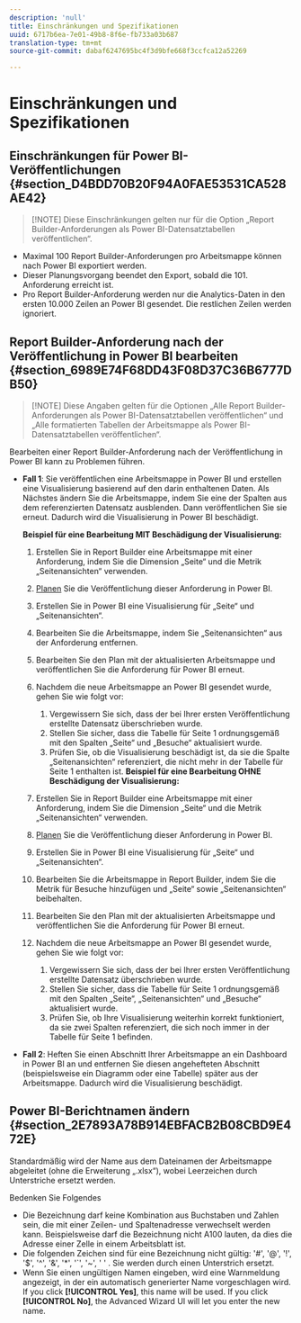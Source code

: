 ```yaml
---
description: 'null'
title: Einschränkungen und Spezifikationen
uuid: 6717b6ea-7e01-49b8-8f6e-fb733a03b687
translation-type: tm+mt
source-git-commit: dabaf6247695bc4f3d9bfe668f3ccfca12a52269

---
```



# Einschränkungen und Spezifikationen

## Einschränkungen für Power BI-Veröffentlichungen {#section_D4BDD70B20F94A0FAE53531CA528AE42}

>[!NOTE] Diese Einschränkungen gelten nur für die Option „Report Builder-Anforderungen als Power BI-Datensatztabellen veröffentlichen“.

* Maximal 100 Report Builder-Anforderungen pro Arbeitsmappe können nach Power BI exportiert werden.
* Dieser Planungsvorgang beendet den Export, sobald die 101. Anforderung erreicht ist.
* Pro Report Builder-Anforderung werden nur die Analytics-Daten in den ersten 10.000 Zeilen an Power BI gesendet. Die restlichen Zeilen werden ignoriert.

## Report Builder-Anforderung nach der Veröffentlichung in Power BI bearbeiten {#section_6989E74F68DD43F08D37C36B6777DB50}

>[!NOTE] Diese Angaben gelten für die Optionen „Alle Report Builder-Anforderungen als Power BI-Datensatztabellen veröffentlichen“ und „Alle formatierten Tabellen der Arbeitsmappe als Power BI-Datensatztabellen veröffentlichen“.

Bearbeiten einer Report Builder-Anforderung nach der Veröffentlichung in Power BI kann zu Problemen führen.

* **Fall 1**: Sie veröffentlichen eine Arbeitsmappe in Power BI und erstellen eine Visualisierung basierend auf den darin enthaltenen Daten. Als Nächstes ändern Sie die Arbeitsmappe, indem Sie eine der Spalten aus dem referenzierten Datensatz ausblenden. Dann veröffentlichen Sie sie erneut. Dadurch wird die Visualisierung in Power BI beschädigt.

   **Beispiel für eine Bearbeitung MIT Beschädigung der Visualisierung:**

   1. Erstellen Sie in Report Builder eine Arbeitsmappe mit einer Anforderung, indem Sie die Dimension „Seite“ und die Metrik „Seitenansichten“ verwenden.
   1. [Planen](/help/analyze/report-builder/whats-new-arb.md#rb-5-5-section) Sie die Veröffentlichung dieser Anforderung in Power BI.
   1. Erstellen Sie in Power BI eine Visualisierung für „Seite“ und „Seitenansichten“.
   1. Bearbeiten Sie die Arbeitsmappe, indem Sie „Seitenansichten“ aus der Anforderung entfernen.
   1. Bearbeiten Sie den Plan mit der aktualisierten Arbeitsmappe und veröffentlichen Sie die Anforderung für Power BI erneut.
   1. Nachdem die neue Arbeitsmappe an Power BI gesendet wurde, gehen Sie wie folgt vor:

      1. Vergewissern Sie sich, dass der bei Ihrer ersten Veröffentlichung erstellte Datensatz überschrieben wurde.
      1. Stellen Sie sicher, dass die Tabelle für Seite 1 ordnungsgemäß mit den Spalten „Seite“ und „Besuche“ aktualisiert wurde.
      1. Prüfen Sie, ob die Visualisierung beschädigt ist, da sie die Spalte „Seitenansichten“ referenziert, die nicht mehr in der Tabelle für Seite 1 enthalten ist.
   **Beispiel für eine Bearbeitung OHNE Beschädigung der Visualisierung:**

   1. Erstellen Sie in Report Builder eine Arbeitsmappe mit einer Anforderung, indem Sie die Dimension „Seite“ und die Metrik „Seitenansichten“ verwenden.
   1. [Planen](/help/analyze/report-builder/whats-new-arb.md#rb-5-5-section) Sie die Veröffentlichung dieser Anforderung in Power BI.
   1. Erstellen Sie in Power BI eine Visualisierung für „Seite“ und „Seitenansichten“.
   1. Bearbeiten Sie die Arbeitsmappe in Report Builder, indem Sie die Metrik für Besuche hinzufügen und „Seite“ sowie „Seitenansichten“ beibehalten.
   1. Bearbeiten Sie den Plan mit der aktualisierten Arbeitsmappe und veröffentlichen Sie die Anforderung für Power BI erneut.
   1. Nachdem die neue Arbeitsmappe an Power BI gesendet wurde, gehen Sie wie folgt vor:

      1. Vergewissern Sie sich, dass der bei Ihrer ersten Veröffentlichung erstellte Datensatz überschrieben wurde.
      1. Stellen Sie sicher, dass die Tabelle für Seite 1 ordnungsgemäß mit den Spalten „Seite“, „Seitenansichten“ und „Besuche“ aktualisiert wurde.
      1. Prüfen Sie, ob Ihre Visualisierung weiterhin korrekt funktioniert, da sie zwei Spalten referenziert, die sich noch immer in der Tabelle für Seite 1 befinden.


* **Fall 2**: Heften Sie einen Abschnitt Ihrer Arbeitsmappe an ein Dashboard in Power BI an und entfernen Sie diesen angehefteten Abschnitt (beispielsweise ein Diagramm oder eine Tabelle) später aus der Arbeitsmappe. Dadurch wird die Visualisierung beschädigt.

## Power BI-Berichtnamen ändern {#section_2E7893A78B914EBFACB2B08CBD9E472E}

Standardmäßig wird der Name aus dem Dateinamen der Arbeitsmappe abgeleitet (ohne die Erweiterung „.xlsx“), wobei Leerzeichen durch Unterstriche ersetzt werden.

Bedenken Sie Folgendes

* Die Bezeichnung darf keine Kombination aus Buchstaben und Zahlen sein, die mit einer Zeilen- und Spaltenadresse verwechselt werden kann. Beispielsweise darf die Bezeichnung nicht A100 lauten, da dies die Adresse einer Zelle in einem Arbeitsblatt ist.
* Die folgenden Zeichen sind für eine Bezeichnung nicht gültig: &#39;#&#39;, &#39;@&#39;, &#39;!&#39;, &#39;$&#39;, &#39;^&#39;, &#39;&amp;&#39;, &#39;*&#39;, &#39;`&#39;, &#39;~&#39;, &#39; &#39; . Sie werden durch einen Unterstrich ersetzt.
* Wenn Sie einen ungültigen Namen eingeben, wird eine Warnmeldung angezeigt, in der ein automatisch generierter Name vorgeschlagen wird. If you click **[!UICONTROL Yes]**, this name will be used. If you click **[!UICONTROL No]**, the Advanced Wizard UI will let you enter the new name.

